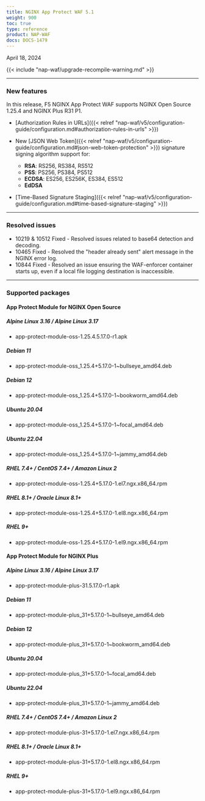 ```yaml
---
title: NGINX App Protect WAF 5.1
weight: 900
toc: true
type: reference
product: NAP-WAF
docs: DOCS-1479
---
```


April 18, 2024

{{< include "nap-waf/upgrade-recompile-warning.md" >}}

---

### New features

In this release, F5 NGINX App Protect WAF supports NGINX Open Source 1.25.4 and NGINX Plus R31 P1.

- [Authorization Rules in URLs]({{< relref "nap-waf/v5/configuration-guide/configuration.md#authorization-rules-in-urls" >}})
- New [JSON Web Token]({{< relref "nap-waf/v5/configuration-guide/configuration.md#json-web-token-protection" >}}) signature signing algorithm support for:

    - **RSA**: RS256, RS384, RS512
    - **PSS**: PS256, PS384, PS512
    - **ECDSA**: ES256, ES256K, ES384, ES512
    - **EdDSA**
- [Time-Based Signature Staging]({{< relref "nap-waf/v5/configuration-guide/configuration.md#time-based-signature-staging" >}})

---

### Resolved issues

- 10219 & 10512 Fixed - Resolved issues related to base64 detection and decoding.
- 10465 Fixed - Resolved the "header already sent" alert message in the NGINX error log.
- 10844 Fixed - Resolved an issue ensuring the WAF-enforcer container starts up, even if a local file logging destination is inaccessible.

---

### Supported packages

#### App Protect Module for NGINX Open Source

##### Alpine Linux 3.16 / Alpine Linux 3.17

- app-protect-module-oss-1.25.4.5.17.0-r1.apk

##### Debian 11

- app-protect-module-oss_1.25.4+5.17.0-1~bullseye_amd64.deb

##### Debian 12

- app-protect-module-oss_1.25.4+5.17.0-1~bookworm_amd64.deb

##### Ubuntu 20.04

- app-protect-module-oss_1.25.4+5.17.0-1~focal_amd64.deb

##### Ubuntu 22.04

- app-protect-module-oss_1.25.4+5.17.0-1~jammy_amd64.deb

##### RHEL 7.4+ / CentOS 7.4+ / Amazon Linux 2

- app-protect-module-oss-1.25.4+5.17.0-1.el7.ngx.x86_64.rpm

##### RHEL 8.1+ / Oracle Linux 8.1+

- app-protect-module-oss-1.25.4+5.17.0-1.el8.ngx.x86_64.rpm

##### RHEL 9+

- app-protect-module-oss-1.25.4+5.17.0-1.el9.ngx.x86_64.rpm

#### App Protect Module for NGINX Plus

##### Alpine Linux 3.16 / Alpine Linux 3.17

- app-protect-module-plus-31.5.17.0-r1.apk

##### Debian 11

- app-protect-module-plus_31+5.17.0-1~bullseye_amd64.deb

##### Debian 12

- app-protect-module-plus_31+5.17.0-1~bookworm_amd64.deb

##### Ubuntu 20.04

- app-protect-module-plus_31+5.17.0-1~focal_amd64.deb

##### Ubuntu 22.04

- app-protect-module-plus_31+5.17.0-1~jammy_amd64.deb

##### RHEL 7.4+ / CentOS 7.4+ / Amazon Linux 2

- app-protect-module-plus-31+5.17.0-1.el7.ngx.x86_64.rpm

##### RHEL 8.1+ / Oracle Linux 8.1+

- app-protect-module-plus-31+5.17.0-1.el8.ngx.x86_64.rpm

##### RHEL 9+

- app-protect-module-plus-31+5.17.0-1.el9.ngx.x86_64.rpm